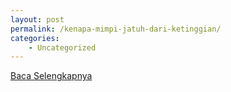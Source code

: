 ```yaml
---
layout: post
permalink: /kenapa-mimpi-jatuh-dari-ketinggian/
categories:
    - Uncategorized
---
```


[Baca Selengkapnya](/06)